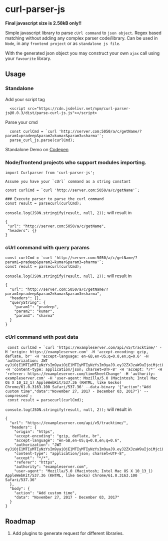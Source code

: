 # curl-parser-js
  **Final javascript size is 2.58kB only!!**

  Simple javascript library to parse `cUrl command` to `json object`. Regex based matching without adding any complex parser code/library. Can be used in `Node`, in any `frontend project` or as `standalone js file`.

  With the generated json object you may construct your own `ajax` call using your `favourite` library.

  ## Usage

  ### Standalone

  Add your script tag

      <script src="https://cdn.jsdelivr.net/npm/curl-parser-js@0.0.3/dist/parse-curl-js.js"></script>

  Parse your cmd

      const curlCmd = `curl 'http://server.com:5050/a/c/getName/?param1=pradeep&param2=kumar&param3=sharma'`;
      parse_curl_js.parse(curlCmd);

  Standalone Demo on [Codepen](https://codepen.io/marudhupandiyang/pen/jaXRYp?editors=0010)

  ### Node/frontend projects who support modules importing.

    import Curlparser from 'curl-parser-js';

    Assume you have your `cUrl` command as a string constant

    const curlCmd = `curl 'http://server.com:5050/a/c/getName'`;

    ### Execute parser to parse the curl command
    const result = parsecurl(curlCmd);

   `console.log(JSON.stringify(result, null, 2));` will result in

    {
     "url": "http://server.com:5050/a/c/getName",
     "headers": {}
    }


   ### cUrl command with query params

    const curlCmd = `curl 'http://server.com:5050/a/c/getName/?param1=pradeep&param2=kumar&param3=sharma'`;
    const result = parsecurl(curlCmd);


   `console.log(JSON.stringify(result, null, 2));` will result in

    {
      "url": "http://server.com:5050/a/c/getName/?param1=pradeep&param2=kumar&param3=sharma",
      "headers": {},
      "queryString": {
        "param1": "pradeep",
        "param2": "kumar",
        "param3": "sharma"
      }
    }

   ### cUrl command with post data

     const curlCmd = `curl 'https://exampleserver.com/api/v5/tracktime/' -H 'origin: https://exampleserver.com' -H 'accept-encoding: gzip, deflate, br' -H 'accept-language: en-GB,en-US;q=0.8,en;q=0.6' -H 'authorization: JWT eyJiOjE1MTIyMTIyNzYsIm9yaiOjE1MTIyMTIyNzYsIm9yaJ9.eyJ2ZXJzaW9uIjoiMjciLCJleHAiOjE1MTIyMTIyNzYsIm9yaiOjE1MTIyMTIyNzYsIm9yaLCJ1c2VyX2lkIjo1MTAsImVtYWlsIjoibWFydWRodS5ndW5iOjE1MTIyMTIyNzYsIm9yam5hbWUiOiJtYXJ1ZGh1Lmd1iOjE1MTIyMTIyNzYiOjE1MTIyMTIyNzYsIm9yafQ._BuiOjE1MTIyMTIyNzYsIm9yadJ__2iOjE1MTIyMTIyNzYsIm9yaRTmNcW0' -H 'content-type: application/json; charset=UTF-8' -H 'accept: */*' -H 'referer: https://exampleserver.com/timeSheetChange' -H 'authority: exampleserver.com' -H 'user-agent: Mozilla/5.0 (Macintosh; Intel Mac OS X 10_13_1) AppleWebKit/537.36 (KHTML, like Gecko) Chrome/61.0.3163.100 Safari/537.36' --data-binary '{"action":"Add custom time","data":"November 27, 2017 - December 03, 2017"}' --compressed`;
     const result = parsecurl(curlCmd);

   `console.log(JSON.stringify(result, null, 2));` will result in

    {
      "url": "https://exampleserver.com/api/v5/tracktime/",
      "headers": {
        "origin": "https",
        "accept-encoding": "gzip, deflate, br",
        "accept-language": "en-GB,en-US;q=0.8,en;q=0.6",
        "authorization": "JWT eyJiOjE1MTIyMTIyNzYsIm9yaiOjE1MTIyMTIyNzYsIm9yaJ9.eyJ2ZXJzaW9uIjoiMjciLCJleHAiOjE1MTIyMTIyNzYsIm9yaiOjE1MTIyMTIyNzYsIm9yaLCJ1c2VyX2lkIjo1MTAsImVtYWlsIjoibWFydWRodS5ndW5iOjE1MTIyMTIyNzYsIm9yam5hbWUiOiJtYXJ1ZGh1Lmd1iOjE1MTIyMTIyNzYiOjE1MTIyMTIyNzYsIm9yafQ._BuiOjE1MTIyMTIyNzYsIm9yadJ__2iOjE1MTIyMTIyNzYsIm9yaRTmNcW0",
        "content-type": "application/json; charset=UTF-8",
        "accept": "*/*",
        "referer": "https",
        "authority": "exampleserver.com",
        "user-agent": "Mozilla/5.0 (Macintosh; Intel Mac OS X 10_13_1) AppleWebKit/537.36 (KHTML, like Gecko) Chrome/61.0.3163.100 Safari/537.36"
      },
      "body": {
        "action": "Add custom time",
        "data": "November 27, 2017 - December 03, 2017"
      }
    }

   ## Roadmap

   1. Add plugins to generate request for different libraries.


